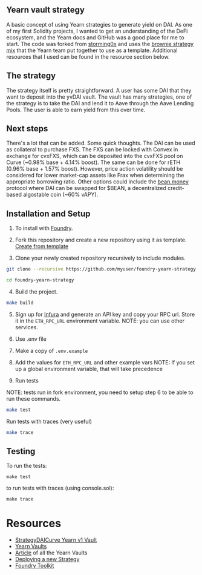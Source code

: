 ## Yearn vault strategy

A basic concept of using Yearn strategies to generate yield on DAI. As one of my first Solidity projects,
I wanted to get an understanding of the DeFi ecosystem, and the Yearn docs and GitHub was a good place
for me to start. The code was forked from [storming0x](https://github.com/storming0x/foundry-yearnV2-gen-lev-lending) and uses the [brownie strategy mix](https://github.com/yearn/brownie-strategy-mix) that the Yearn team put together to use as a template. Additional resources that I used can be found in the resource section below.

## The strategy

The strategy itself is pretty straightforward. A user has some DAI that they want to deposit into the yvDAI vault. The vault has many strategies, one of the strategy is to take the DAI and lend it to Aave through the Aave Lending Pools. The user is able to earn yield from this over time.

## Next steps

There's a lot that can be added. Some quick thoughts. The DAI can be used as collateral to purchase FXS. The FXS can be locked with Convex in exchange for cvxFXS, which can be deposited into the cvxFXS pool on Curve (~0.98% base + 4.14% boost). The same can be done for rETH (0.96% base + 1.57% boost). However, price action volatility should be considered for lower market-cap assets like Frax when determining the appropriate borrowing ratio. Other options could include the [bean.money](bean.money) protocol where DAI can be swapped for $BEAN, a decentralized credit-based algostable coin (~60% vAPY).

## Installation and Setup

1. To install with [Foundry](https://github.com/gakonst/foundry).

2. Fork this repository and create a new repository using it as template. [Create from template](https://docs.github.com/en/repositories/creating-and-managing-repositories/creating-a-repository-from-a-template)

3. Clone your newly created repository recursively to include modules.

```sh
git clone --recursive https://github.com/myuser/foundry-yearn-strategy

cd foundry-yearn-strategy
```

4. Build the project.

```sh
make build
```

5. Sign up for [Infura](https://infura.io/) and generate an API key and copy your RPC url. Store it in the `ETH_RPC_URL` environment variable.
NOTE: you can use other services.

6. Use .env file
  1. Make a copy of `.env.example`
  2. Add the values for `ETH_RPC_URL` and other example vars
     NOTE: If you set up a global environment variable, that will take precedence

7. Run tests

NOTE: tests run in fork environment, you need to setup step 6 to be able to run these commands.

```sh
make test
```
Run tests with traces (very useful)

```sh
make trace
```

## Testing

To run the tests:

```
make test
```

to run tests with traces (using console.sol):

```
make trace
```

# Resources

- [StrategyDAICurve Yearn v1 Vault](https://github.com/yearn/yearn-protocol/blob/develop/contracts/strategies/StrategyDAICurve.sol)
- [Yearn Vaults](https://vaults.yearn.finance/ethereum/stables)
- [Article](https://medium.com/yearn-state-of-the-vaults/the-vaults-at-yearn-9237905ffed3) of all the Yearn Vaults
- [Deploying a new Strategy](https://docs.yearn.finance/developers/v2/DEPLOYMENT)
- [Foundry Toolkit](https://github.com/gakonst/foundry)
